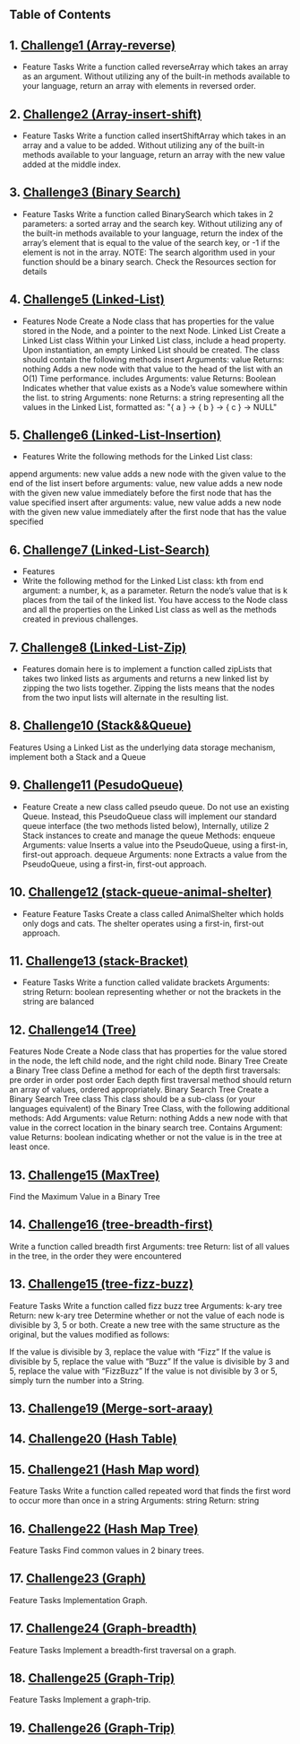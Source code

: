 ## Table of Contents
 ## 1. [Challenge1 (Array-reverse)](data-structures-and-algorithms/Code-Challenge-1/README.md)
  - Feature Tasks
  Write a function called reverseArray which takes an array as an argument. Without utilizing any of the built-in methods available to your language, return an array 
  with elements in reversed order.

 ## 2. [Challenge2 (Array-insert-shift)](data-structures-and-algorithms/Code-Challenge-2/README.md)
  - Feature Tasks
  Write a function called insertShiftArray which takes in an array and a value to be added. Without utilizing any of the built-in methods available to your language, 
  return an array with the new value added at the middle index.

 ## 3. [Challenge3 (Binary Search)](data-structures-and-algorithms/Code-Challenge-3/README.md)
 - Feature Tasks
Write a function called BinarySearch which takes in 2 parameters: a sorted array and the search key. Without utilizing any of the built-in methods available to your language, return the index of the array’s element that is equal to the value of the search key, or -1 if the element is not in the array.
NOTE: The search algorithm used in your function should be a binary search.
Check the Resources section for details

## 4. [Challenge5 (Linked-List)](https://github.com/abdarahman-shaheen/data-structures-and-algorithms/blob/master/data-structures-and-algorithms/Code-challenge-5/README.md)
- Features
Node
Create a Node class that has properties for the value stored in the Node, and a pointer to the next Node.
Linked List
Create a Linked List class
Within your Linked List class, include a head property.
Upon instantiation, an empty Linked List should be created.
The class should contain the following methods
insert
Arguments: value
Returns: nothing
Adds a new node with that value to the head of the list with an O(1) Time performance.
includes
Arguments: value
Returns: Boolean
Indicates whether that value exists as a Node’s value somewhere within the list.
to string
Arguments: none
Returns: a string representing all the values in the Linked List, formatted as:
"{ a } -> { b } -> { c } -> NULL"
## 5. [Challenge6 (Linked-List-Insertion)](https://github.com/abdarahman-shaheen/data-structures-and-algorithms/blob/master/data-structures-and-algorithms/Code-challenge-6/README.md)
- Features
  Write the following methods for the Linked List class:

append
arguments: new value
adds a new node with the given value to the end of the list
insert before
arguments: value, new value
adds a new node with the given new value immediately before the first node that has the value specified
insert after
arguments: value, new value
adds a new node with the given new value immediately after the first node that has the value specified

## 6. [Challenge7 (Linked-List-Search)](https://github.com/abdarahman-shaheen/data-structures-and-algorithms/blob/master/data-structures-and-algorithms/Code-challenge-7/README.md)
- Features
-  Write the following method for the Linked List class:
kth from end
argument: a number, k, as a parameter.
Return the node’s value that is k places from the tail of the linked list.
You have access to the Node class and all the properties on the Linked List class as well as the methods created in previous challenges.





## 7. [Challenge8 (Linked-List-Zip)](https://github.com/abdarahman-shaheen/data-structures-and-algorithms/blob/master/data-structures-and-algorithms/Code-challenge-8/README.md)
- Features
 domain here is to implement a function called zipLists that takes two linked lists as arguments and returns a new linked list by zipping the two lists together. Zipping the lists means that the nodes from the two input lists will alternate in the resulting list.


## 8. [Challenge10 (Stack&&Queue)](https://github.com/abdarahman-shaheen/data-structures-and-algorithms/blob/master/data-structures-and-algorithms/Code-challenge-10/README.md)
Features
Using a Linked List as the underlying data storage mechanism, implement both a Stack and a Queue

## 9. [Challenge11 (PesudoQueue)](https://github.com/abdarahman-shaheen/data-structures-and-algorithms/blob/master/data-structures-and-algorithms/Code-challenge-11/README.md)
- Feature
Create a new class called pseudo queue.
Do not use an existing Queue.
Instead, this PseudoQueue class will implement our standard queue interface (the two methods listed below),
Internally, utilize 2 Stack instances to create and manage the queue
Methods:
enqueue
Arguments: value
Inserts a value into the PseudoQueue, using a first-in, first-out approach.
dequeue
Arguments: none
Extracts a value from the PseudoQueue, using a first-in, first-out approach.


## 10. [Challenge12 (stack-queue-animal-shelter)](https://github.com/abdarahman-shaheen/data-structures-and-algorithms/blob/master/data-structures-and-algorithms/Code-challenge-12/README.md)
- Feature
Feature Tasks
Create a class called AnimalShelter which holds only dogs and cats.
The shelter operates using a first-in, first-out approach.

## 11. [Challenge13 (stack-Bracket)](https://github.com/abdarahman-shaheen/data-structures-and-algorithms/blob/master/data-structures-and-algorithms/Code-challenge-13/README.md)
- Feature Tasks
Write a function called validate brackets
Arguments: string
Return: boolean
representing whether or not the brackets in the string are balanced


## 12. [Challenge14 (Tree)](https://github.com/abdarahman-shaheen/data-structures-and-algorithms/blob/master/data-structures-and-algorithms/Code-challenge-14/README.md)
Features
Node
Create a Node class that has properties for the value stored in the node, the left child node, and the right child node.
Binary Tree
Create a Binary Tree class
Define a method for each of the depth first traversals:
pre order
in order
post order
Each depth first traversal method should return an array of values, ordered appropriately.
Binary Search Tree
Create a Binary Search Tree class
This class should be a sub-class (or your languages equivalent) of the Binary Tree Class, with the following additional methods:
Add
Arguments: value
Return: nothing
Adds a new node with that value in the correct location in the binary search tree.
Contains
Argument: value
Returns: boolean indicating whether or not the value is in the tree at least once.


## 13. [Challenge15 (MaxTree)](https://github.com/abdarahman-shaheen/data-structures-and-algorithms/blob/master/data-structures-and-algorithms/Code-challenge-15/README.md)
Find the Maximum Value in a Binary Tree

## 14. [Challenge16 (tree-breadth-first)](https://github.com/abdarahman-shaheen/data-structures-and-algorithms/blob/master/data-structures-and-algorithms/Code-challenge-16/README.md)
Write a function called breadth first
Arguments: tree
Return: list of all values in the tree, in the order they were encountered

## 13. [Challenge15 (tree-fizz-buzz)](https://github.com/abdarahman-shaheen/data-structures-and-algorithms/blob/master/data-structures-and-algorithms/Code-challenge-17/README.md)
Feature Tasks
Write a function called fizz buzz tree
Arguments: k-ary tree
Return: new k-ary tree
Determine whether or not the value of each node is divisible by 3, 5 or both. Create a new tree with the same structure as the original, but the values modified as follows:

If the value is divisible by 3, replace the value with “Fizz”
If the value is divisible by 5, replace the value with “Buzz”
If the value is divisible by 3 and 5, replace the value with “FizzBuzz”
If the value is not divisible by 3 or 5, simply turn the number into a String.

## 13. [Challenge19 (Merge-sort-araay)](https://github.com/abdarahman-shaheen/data-structures-and-algorithms/blob/master/data-structures-and-algorithms/Code-challenge-19/README.md)

## 14. [Challenge20 (Hash Table)](https://github.com/abdarahman-shaheen/data-structures-and-algorithms/blob/master/data-structures-and-algorithms/Code-challenge-21/README.md)
## 15. [Challenge21 (Hash Map word)](https://github.com/abdarahman-shaheen/data-structures-and-algorithms/blob/master/data-structures-and-algorithms/Code-challenge-22/README.md)
Feature Tasks
Write a function called repeated word that finds the first word to occur more than once in a string
Arguments: string
Return: string

## 16. [Challenge22 (Hash Map Tree)](https://github.com/abdarahman-shaheen/data-structures-and-algorithms/blob/master/data-structures-and-algorithms/Code-challenge-23/README.md)
Feature Tasks
Find common values in 2 binary trees.

## 17. [Challenge23 (Graph)](https://github.com/abdarahman-shaheen/data-structures-and-algorithms/blob/master/data-structures-and-algorithms/Code-challenge-25/README.md)
Feature Tasks
Implementation Graph.

## 17. [Challenge24 (Graph-breadth)](https://github.com/abdarahman-shaheen/data-structures-and-algorithms/blob/master/data-structures-and-algorithms/Code-challenge-28/README.md)
Feature Tasks
Implement a breadth-first traversal on a graph.

## 18. [Challenge25 (Graph-Trip)](https://github.com/abdarahman-shaheen/data-structures-and-algorithms/blob/master/data-structures-and-algorithms/Code-challenge-27/README.md)
Feature Tasks
Implement a graph-trip.

## 19. [Challenge26 (Graph-Trip)](https://github.com/abdarahman-shaheen/data-structures-and-algorithms/blob/master/data-structures-and-algorithms/Code-challenge-28/README.md)

